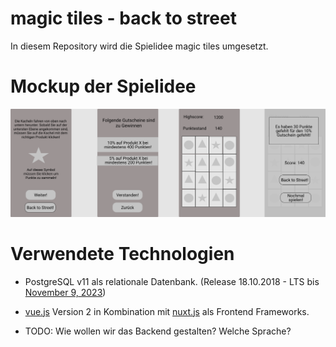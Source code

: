 # magic tiles - back to street

In diesem Repository wird die Spielidee magic tiles umgesetzt.

# Mockup der Spielidee

![Bild des Mockups](/mockup/mockup.png)

# Verwendete Technologien

- PostgreSQL v11 als relationale Datenbank. (Release 18.10.2018 - LTS bis [November 9, 2023](https://www.postgresql.org/support/versioning/))
- [vue.js](https://vuejs.org/) Version 2 in Kombination mit [nuxt.js](https://nuxtjs.org/) als Frontend Frameworks.

- TODO: Wie wollen wir das Backend gestalten? Welche Sprache?
